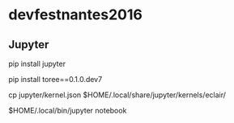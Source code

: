 # devfestnantes2016

## Jupyter

pip install jupyter

pip install toree==0.1.0.dev7

cp jupyter/kernel.json $HOME/.local/share/jupyter/kernels/eclair/

$HOME/.local/bin/jupyter notebook

